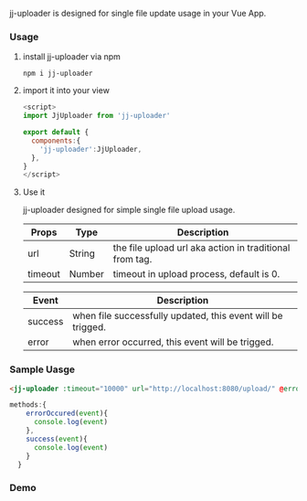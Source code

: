 jj-uploader is designed for single file update usage in your Vue App.

### Usage

1. install jj-uploader via npm

   `npm i jj-uploader`

2. import it into your view

   ```javascript
   <script>
   import JjUploader from 'jj-uploader'
   
   export default {
     components:{
       'jj-uploader':JjUploader,
     },
   }
   </script>
   ```

3. Use it

   jj-uploader designed for simple single file upload usage.

   | Props   | Type   | Description                                             |
   | ------- | ------ | ------------------------------------------------------- |
   | url     | String | the file upload url aka action in traditional from tag. |
   | timeout | Number | timeout in upload process, default is 0.                |

   | Event   | Description                                                 |
   | ------- | ----------------------------------------------------------- |
   | success | when file successfully updated, this event will be trigged. |
   | error   | when error occurred, this event will be trigged.            |

### Sample Uasge

```html
<jj-uploader :timeout="10000" url="http://localhost:8080/upload/" @error="errorOccured" @success="success"/>
```

```js
methods:{
    errorOccured(event){
      console.log(event)
    },
    success(event){
      console.log(event)
    }
  }
```

### Demo

